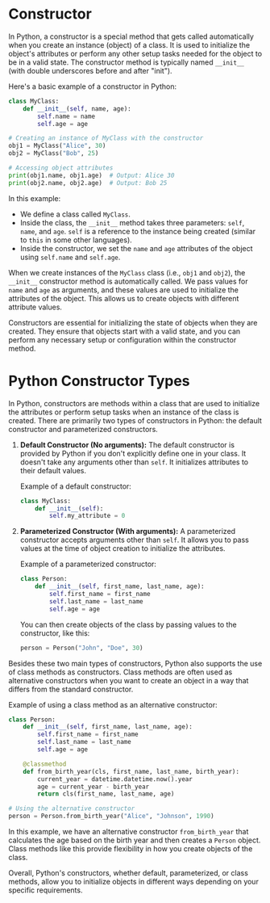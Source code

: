 # Constructor

In Python, a constructor is a special method that gets called automatically when you create an instance (object) of a class. It is used to initialize the object's attributes or perform any other setup tasks needed for the object to be in a valid state. The constructor method is typically named `__init__` (with double underscores before and after "init").

Here's a basic example of a constructor in Python:

```python
class MyClass:
    def __init__(self, name, age):
        self.name = name
        self.age = age

# Creating an instance of MyClass with the constructor
obj1 = MyClass("Alice", 30)
obj2 = MyClass("Bob", 25)

# Accessing object attributes
print(obj1.name, obj1.age)  # Output: Alice 30
print(obj2.name, obj2.age)  # Output: Bob 25
```

In this example:

- We define a class called `MyClass`.
- Inside the class, the `__init__` method takes three parameters: `self`, `name`, and `age`. `self` is a reference to the instance being created (similar to `this` in some other languages).
- Inside the constructor, we set the `name` and `age` attributes of the object using `self.name` and `self.age`.

When we create instances of the `MyClass` class (i.e., `obj1` and `obj2`), the `__init__` constructor method is automatically called. We pass values for `name` and `age` as arguments, and these values are used to initialize the attributes of the object. This allows us to create objects with different attribute values.

Constructors are essential for initializing the state of objects when they are created. They ensure that objects start with a valid state, and you can perform any necessary setup or configuration within the constructor method.


# Python Constructor Types

In Python, constructors are methods within a class that are used to initialize the attributes or perform setup tasks when an instance of the class is created. There are primarily two types of constructors in Python: the default constructor and parameterized constructors.

1. **Default Constructor (No arguments):** The default constructor is provided by Python if you don't explicitly define one in your class. It doesn't take any arguments other than `self`. It initializes attributes to their default values.

   Example of a default constructor:

   ```python
   class MyClass:
       def __init__(self):
           self.my_attribute = 0
   ```

2. **Parameterized Constructor (With arguments):** A parameterized constructor accepts arguments other than `self`. It allows you to pass values at the time of object creation to initialize the attributes.

   Example of a parameterized constructor:

   ```python
   class Person:
       def __init__(self, first_name, last_name, age):
           self.first_name = first_name
           self.last_name = last_name
           self.age = age
   ```

   You can then create objects of the class by passing values to the constructor, like this:

   ```python
   person = Person("John", "Doe", 30)
   ```

Besides these two main types of constructors, Python also supports the use of class methods as constructors. Class methods are often used as alternative constructors when you want to create an object in a way that differs from the standard constructor.

Example of using a class method as an alternative constructor:

```python
class Person:
    def __init__(self, first_name, last_name, age):
        self.first_name = first_name
        self.last_name = last_name
        self.age = age

    @classmethod
    def from_birth_year(cls, first_name, last_name, birth_year):
        current_year = datetime.datetime.now().year
        age = current_year - birth_year
        return cls(first_name, last_name, age)

# Using the alternative constructor
person = Person.from_birth_year("Alice", "Johnson", 1990)
```

In this example, we have an alternative constructor `from_birth_year` that calculates the age based on the birth year and then creates a `Person` object. Class methods like this provide flexibility in how you create objects of the class.

Overall, Python's constructors, whether default, parameterized, or class methods, allow you to initialize objects in different ways depending on your specific requirements.